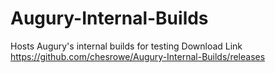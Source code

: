 # Augury-Internal-Builds
Hosts Augury's internal builds for testing
Download Link
https://github.com/chesrowe/Augury-Internal-Builds/releases
